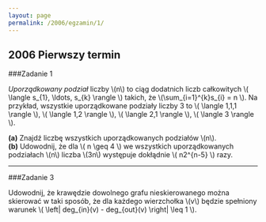 ```yaml
---
layout: page
permalink: /2006/egzamin/1/
---
```


## 2006 Pierwszy termin

###Zadanie 1

*Uporządkowany podział* liczby \\(n\\) to ciąg dodatnich liczb całkowitych \\( \langle s\_{1}, \ldots, s\_{k} \rangle \\) takich, że \\(\sum\_{i=1}^{k}s\_{i} = n \\). Na przykład, wszystkie
uporządkowane podziały liczby 3 to \\( \langle 1,1,1 \rangle \\), \\( \langle 1,2 \rangle \\),
\\( \langle 2,1 \rangle \\), \\( \langle 3 \rangle \\).

**(a)** Znajdź liczbę wszystkich uporządkowanych podziałów \\(n\\).<br/>
**(b)** Udowodnij, że dla \\( n \geq 4 \\) we wszystkich uporządkowanych podziałach \\(n\\) liczba \\(3n\\)
występuje dokłądnie \\( n2^{n-5} \\) razy.

---

###Zadanie 3

Udowodnij, że krawędzie dowolnego grafu nieskierowanego można skierować w taki sposób,
że dla każdego wierzchołka \\(v\\) będzie spełniony warunek \\( \left| deg\_{in}(v) - deg\_{out}(v) \right|  \leq 1 \\).
